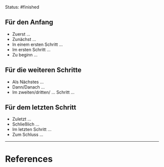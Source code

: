 Status: #finished
## Für den Anfang
- Zuerst ...
- Zunächst ...
- In einem ersten Schritt ...
- Im ersten Schritt ...
- Zu beginn ...
## Für die weiteren Schritte 
- Als Nächstes ...
- Dann/Danach ...
- Im zweiten/dritten/ ... Schritt ...
## Für dem letzten Schritt
- Zuletzt ...
- Schließlich ...
- Im letzten Schritt ...
- Zum Schluss ...






---
# References
